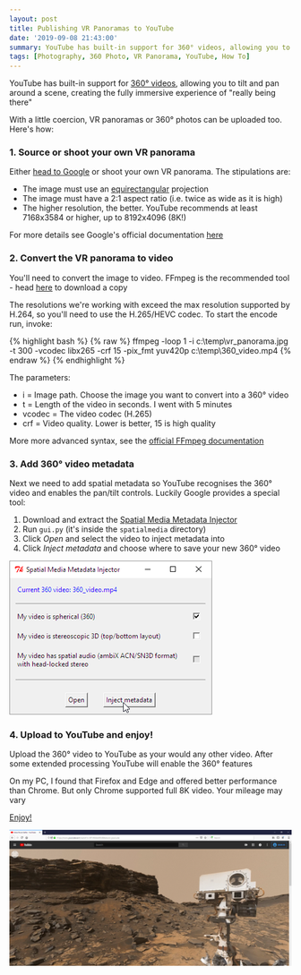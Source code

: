 ```yaml
---
layout: post
title: Publishing VR Panoramas to YouTube
date: '2019-09-08 21:43:00'
summary: YouTube has built-in support for 360° videos, allowing you to tilt and pan around a scene, creating the fully immersive experience of “really being there” ...
tags: [Photography, 360 Photo, VR Panorama, YouTube, How To]
---
```


YouTube has built-in support for <a href="https://creatoracademy.youtube.com/page/lesson/spherical-video#strategies-zippy-link-1" target="_blank">360° videos</a>, allowing you to tilt and pan around a scene, creating the fully immersive experience of "really being there"

With a little coercion, VR panoramas or 360° photos can be uploaded too. Here's how:

### 1. Source or shoot your own VR panorama

Either <a href="https://www.google.co.uk/search?q=equirectangular+vr+photo&rlz=1CDGOYI_enGB653GB654&hl=en-GB&prmd=ivn&source=lnms&tbm=isch&sa=X&ved=0ahUKEwiMi6_uptLPAhXFECwKHYiRDOAQ_AUIBygB&biw=414&bih=660" target="_blank">head to Google</a> or shoot your own VR panorama. The stipulations are:

* The image must use an <a href="https://en.wikipedia.org/wiki/Equirectangular_projection" target="_blank">equirectangular</a> projection
* The image must have a 2:1 aspect ratio (i.e. twice as wide as it is high)
* The higher resolution, the better. YouTube recommends at least 7168x3584 or higher, up to 8192x4096 (8K!)

For more details see Google's official documentation <a href="https://support.google.com/youtube/answer/6178631?hl=en" target="_blank">here</a>

### 2. Convert the VR panorama to video

You'll need to convert the image to video. FFmpeg is the recommended tool - head <a href="https://ffmpeg.org/download.html" target="_blank">here</a> to download a copy

The resolutions we're working with exceed the max resolution supported by H.264, so you'll need to use the H.265/HEVC codec. To start the encode run, invoke:

{% highlight bash %}
{% raw %}
ffmpeg -loop 1 -i c:\temp\vr_panorama.jpg -t 300 -vcodec libx265 -crf 15 -pix_fmt yuv420p c:\temp\360_video.mp4
{% endraw %}
{% endhighlight %}

The parameters:

* i = Image path. Choose the image you want to convert into a 360° video
* t = Length of the video in seconds. I went with 5 minutes
* vcodec = The video codec (H.265)
* crf = Video quality. Lower is better, 15 is high quality 

More more advanced syntax, see the <a href="https://ffmpeg.org/ffmpeg-all.html#image2-1" target="_blank">official FFmpeg documentation</a>

### 3. Add 360° video metadata 
	
Next we need to add spatial metadata so YouTube recognises the 360° video and enables the pan/tilt controls. Luckily Google provides a special tool:

1. Download and extract the <a href="https://github.com/google/spatial-media/releases/tag/v2.1" target="_blank">Spatial Media Metadata Injector</a>
2. Run `gui.py` (it's inside the `spatialmedia` directory)
3. Click *Open* and select the video to inject metadata into
4. Click *Inject metadata* and choose where to save your new 360° video 

![](/img/posts/spatial_media_metadata_injector_2.png)

### 4. Upload to YouTube and enjoy!

Upload the 360° video to YouTube as your would any other video. After some extended processing YouTube will enable the 360° features

On my PC, I found that Firefox and Edge and offered better performance than Chrome. But only Chrome supported full 8K video. Your mileage may vary

<a href="https://www.youtube.com/watch?v=W1rKkSokIXU&feature=youtu.be" target="_blank">Enjoy!</a>

![](/img/posts/mars_rover_selfie.png)
